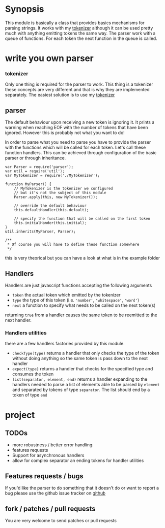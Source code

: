 # Synopsis
This module is basically a class that provides basics mechanisms for
parsing strings. It works with my [tokenizer](http://github.com/floby/node-tokenizer)
although it can be used pretty much with anything emitting tokens the same
way.
The parser work with a queue of functions. For each token the next function
in the queue is called.

# write you own parser

### tokenizer
Only one thing is required for the parser to work. This thing is a tokenizer
these concepts are very different and that is why they are implemented
separately. The easiest solution is to use my [tokenizer](http://github.com/floby/node-tokenizer)


## parser
The default behaviour upon receiving a new token is ignoring it. It prints
a warning when reaching EOF with the number of tokens that have been ignored.
However this is probably not what you want to do!

In order to parse what you need to parse you have to provide the parser
with the functions which will be called for each token. Let's call these
function handlers.
This can be achieved through configuration of the basic parser or
through inheritance.
    
    var Parser = require('parser');
    var util = require('util');
    var MyTokenizer = require('./MyTokenizer');

    function MyParser() {
        // MyTokenizer is the tokenizer we configured
        // but it's not the subject of this module
        Parser.apply(this, new MyTokenizer());

        // override the default behaviour
        this.defaultHandler(this.default);

        // specify the function that will be called on the first token
        this.initialHander(this.initial);
    }
    util.inherits(MyParser, Parser);

    /**
     * Of course you will have to define these function somewhere
     */

this is very theorical but you can have a look at what is in the example 
folder

## Handlers
Handlers are just javascript functions accepting the following arguments
* `token` the actual token which emitted by the tokenizer
* `type` the type of this token (i.e. `'number'`, `'whitespace'`, `'word'`)
* `next` a function to specify what needs to be called on the next token(s)

returning `true` from a handler causes the same token to be reemitted
to the next handler.

### Handlers utilities
there are a few handlers factories provided by this module.

* `checkType(type)` returns a handler that only checks the type of the
token without doing anything so the same token is pass down to the next
handler
* `expect(type)` returns a handler that checks for the specified type
and consumes the token
* `list(separator, element, end)` returns a handler expanding to the
handlers needed to parse a list of elements able to be parsed by `element`
and separated by tokens of type `separator`. The list should end by a
token of type `end`

# project
## TODOs
* more robustness / better error handling
* features requests
* Support for asynchronous handlers
* allow for complex separator an ending tokens for handler utilities

## Features requests / bugs
If you'd like the parser to do something that it doesn't do or want to report
a bug please use the github issue tracker on [github](http://github.com/floby/node-parser)

## fork / patches / pull requests
You are very welcome to send patches or pull requests
